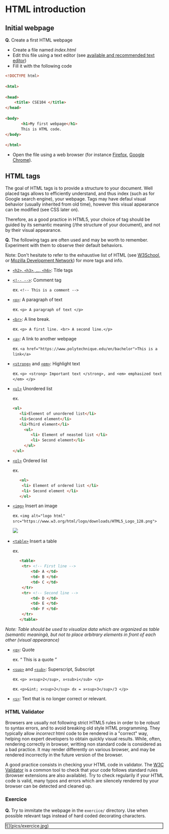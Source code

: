 
# HTML introduction

## Initial webpage

__Q.__ Create a first HTML webpage

* Create a file named _index.html_
* Edit this file using a text editor (see [available and recommended text editor](https://imagecomputing.net/damien.rohmer/teaching/2017_2018/semester_2/CSE_104/general_doc/general_reminder/index.html))
* Fill it with the following code

```html
<!DOCTYPE html>

<html>

<head>
	<title> CSE104 </title>
</head>

<body>
       <h1>My first webpage</h1>
       This is HTML code.
</body>

</html>
```

* Open the file using a web browser (for instance [Firefox](https://www.mozilla.org), [Google Chrome](https://www.google.com/chrome/browser)).

## HTML tags

The goal of HTML tags is to provide a structure to your document. Well placed tags allows to efficiently understand, and thus index (such as for Google search engine), your webpage. Tags may have defaul visual behavior (usually inherited from old time), however this visual appearance can be modified (see CSS later on). 

Therefore, as a good practice in HTML5, your choice of tag should be guided by its semantic meaning (/the structure of your document), and not by their visual appearance.


__Q.__ The following tags are often used and may be worth to remember. Experiment with them to observe their default behaviors. 

Note: Don't hesitate to refer to the exhaustive list of HTML (see [W3School](https://www.w3schools.com/tags/), or [Mozilla Development Network](https://developer.mozilla.org/en-US/docs/Web/HTML/Element)) for more tags and info.


* [`<h2>`, `<h3>`, ..., `<h6>`](https://www.w3schools.com/tags/tag_hn.asp): Title tags

* [`<!-- -->`](https://www.w3schools.com/tags/tag_comment.asp): Comment tag

	ex. `<!-- This is a comment -->`

* [`<p>`](https://www.w3schools.com/tags/tag_p.asp): A paragraph of text

	ex. `<p> A paragraph of text </p>`

* [`<br>`](https://www.w3schools.com/TAgs/tag_br.asp): A line break.

	ex. `<p> A first line. <br> A second line.</p>`

* [`<a>`](https://www.w3schools.com/tags/tag_a.asp): A link to another webpage

	ex. `<a href="https://www.polytechnique.edu/en/bachelor">This is a link</a>`

* [`<strong>`](https://www.w3schools.com/tags/tag_strong.asp) and [`<em>`](https://www.w3schools.com/tags/tag_em.asp): Highlight text

	ex. `<p> <strong> Important text </strong>, and <em> emphasized text </em> </p>`


* [`<ul>`](https://www.w3schools.com/tags/tag_ul.asp) Unordered list

	ex. 
	```html
	<ul>
       <li>Element of unordered list</li>
       <li>Second element</li>
       <li>Third element</li>
         <ul>
         	<li> Element of neasted list </li>
         	<li> Second element</li>
         </ul>
    </ul>
    ```

* [`<ol>`](https://www.w3schools.com/tags/tag_ol.asp) Ordered list

	ex.
	```html
	   <ol>
       	<li> Element of ordered list </li>
       	<li> Second element </li>
       </ol>
    ```

* [`<img>`](https://www.w3schools.com/tags/tag_img.asp) Insert an image

	ex. `<img alt="logo html" src="https://www.w3.org/html/logo/downloads/HTML5_Logo_128.png">`

	![](https://www.w3.org/html/logo/downloads/HTML5_Logo_128.png)

* [`<table>`](https://www.w3schools.com/tags/tag_img.asp) Insert a table

	ex.
	```html
	   <table>
       	<tr> <!-- First line -->
       		<td> A </td>
       		<td> B </td>
       		<td> C </td>
       	</tr>
       	<tr> <!-- Second line -->
       		<td> D </td>
       		<td> E </td>
       		<td> F </td>
       	</tr>
       </table>
    ```
_Note: Table should be used to visualize data which are organized as table (semantic meaningà, but not to place arbitrary elements in front of each other (visual appearance)_

* [`<q>`](https://www.w3schools.com/tags/tag_q.asp): Quote

	ex. <q> This is a quote </q>

* [`<sup>`](https://www.w3schools.com/tags/tag_sup.asp) and [`<sub>`](https://www.w3schools.com/tags/tag_sub.asp): Superscript, Subscript

	ex. `<p> x<sup>2</sup>, x<sub>i</sub> </p>`

	ex. `<p>&int; x<sup>2</sup> dx = x<sup>3</sup>/3 </p>`

* [`<s>`](https://www.w3schools.com/tags/tag_s.asp): Text that is no longer correct or relevant.

### HTML Validator

Browsers are usually not following strict HTML5 rules in order to be robust to syntax errors, and to avoid breaking old style HTML programming. They typically allow _incorrect_ html code to be rendered in a "correct" way, helping non expert developers to obtain quickly visual results. 
While, often, rendering correctly in browser, writting non standard code is considered as a bad practice. It may render differently on various browser, and may be rendered incorrectly in the future version of the browser.

A good practice consists in checking your HTML code in validator.
The [W3C Validator](https://validator.w3.org/) is a common tool to check that your code follows standard rules (browser extensions are also available).
Try to check regularily if your HTML code is valid, many typos and errors which are silencely rendered by your browser can be detected and cleaned up.

### Exercice

__Q.__ Try to immitate the webpage in the `exercice/` directory. Use when possible relevant tags instead of hard coded decorating characters.


<div style="width:500px; border:1px solid black">
![](pics/exercice.jpg)
</div>

